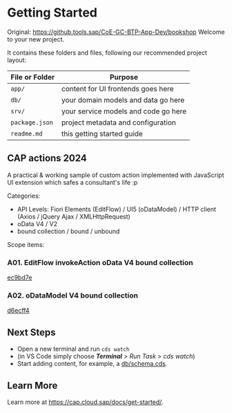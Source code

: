 # Getting Started

Original:
https://github.tools.sap/CoE-GC-BTP-App-Dev/bookshop
Welcome to your new project.

It contains these folders and files, following our recommended project layout:

File or Folder | Purpose
---------|----------
`app/` | content for UI frontends goes here
`db/` | your domain models and data go here
`srv/` | your service models and code go here
`package.json` | project metadata and configuration
`readme.md` | this getting started guide

## CAP actions 2024

A practical & working sample of custom action implemented with JavaScript UI extension which safes a consultant's life :p

Categories:

* API Levels: Fiori Elements (EditFlow) / UI5 (oDataModel) / HTTP client (Axios / jQuery Ajax / XMLHttpRequest)
* oData V4 / V2
* bound collection / bound / unbound

Scope items:

### A01. EditFlow invokeAction oData V4 bound collection

[ec9bd7e](https://github.tools.sap/I319998/cap-actions-2404/commit/ec9bd7e100f8037c590d4426ff07e48b1a3cfaf0)

### A02. oDataModel V4 bound collection

[d6ecff4](https://github.tools.sap/I319998/cap-actions-2404/commit/d6ecff45ea9709c98a561d1ac1c291fd44c5680a)

## Next Steps

* Open a new terminal and run `cds watch`
* (in VS Code simply choose _**Terminal** > Run Task > cds watch_)
* Start adding content, for example, a [db/schema.cds](db/schema.cds).

## Learn More

Learn more at <https://cap.cloud.sap/docs/get-started/>.

